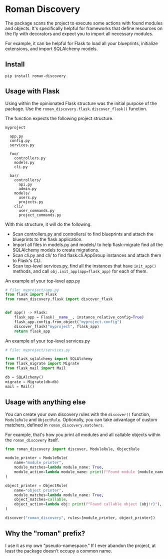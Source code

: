 # Roman Discovery

The package scans the project to execute some actions with found modules and objects. It's specifically helpful for frameworks that define resources on the fly with decorators and expect you to import all necessary modules.

For example, it can be helpful for Flask to load all your blueprints, initialize extensions, and import SQLAlchemy models.

## Install

```shell
pip install roman-discovery
```

## Usage with Flask

Using within the opinionated Flask structure was the initial purpose of the package. Use the
`roman_discovery.flask.discover_flask()` function.

The function expects the following project structure.

```
myproject

  app.py
  config.py
  services.py

  foo/
    controllers.py
    models.py
    cli.py

  bar/
    controllers/
      api.py
      admin.py
    models/
      users.py
      projects.py
    cli/
      user_commands.py
      project_commands.py
```

With this structure, it will do the following.

- Scan controllers.py and controllers/ to find blueprints and attach the blueprints to the flask application.
- Import all files in models.py and models/ to help flask-migrate find all the SQLAlchemy models to create migrations.
- Scan cli.py and cli/ to find flask.cli.AppGroup instances and attach them to Flask's CLI.
- Scan top-level services.py, find all the instances that have `init_app()` methods, and call `obj.init_app(app=flask_app)` for each of them.

An example of your top-level app.py

```python
# file: myproject/app.py
from flask import Flask
from roman_discovery.flask import discover_flask


def app() -> Flask:
    flask_app = Flask(__name__, instance_relative_config=True)
    flask_app.config.from_object("myproject.config")
    discover_flask("myproject", flask_app)
    return flask_app
```

An example of your top-level services.py

```python
# file: myproject/services.py

from flask_sqlalchemy import SQLAlchemy
from flask_migrate import Migrate
from flask_mail import Mail

db = SQLAlchemy()
migrate = Migrate(db=db)
mail = Mail()
```


## Usage with anything else

You can create your own discovery rules with the `discover()` function, `ModuleRule` and `ObjectRule`. Optionally, you can take advantage of custom matchers, defined in `roman_discovery.matchers`.

For example, that's how you print all modules and all callable objects within the `roman_discovery` itself.

```python
from roman_discovery import discover, ModuleRule, ObjectRule

module_printer = ModuleRule(
    name="module printer",
    module_matches=lambda module_name: True,
    module_action=lambda module_name: print(f"Found module {module_name}"),
)

object_printer = ObjectRule(
    name="object printer",
    module_matches=lambda module_name: True,
    object_matches=callable,
    object_action=lambda obj: print(f"Found callable object {obj!r}"),
)

discover("roman_discovery", rules=[module_printer, object_printer])
```


## Why the "roman" prefix?

I use it as my own "pseudo-namespace." If I ever abandon the project, at least the package doesn't occupy a common name.
